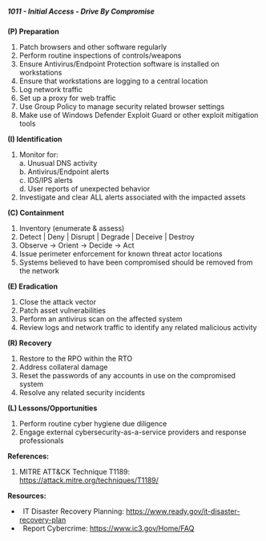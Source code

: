 ##### **1011 - Initial Access - Drive By Compromise**

**(P) Preparation**

1.  Patch browsers and other software regularly
2.  Perform routine inspections of controls/weapons
3.  Ensure Antivirus/Endpoint Protection software is installed on workstations
4.  Ensure that workstations are logging to a central location
5.  Log network traffic
6.  Set up a proxy for web traffic
7.  Use Group Policy to manage security related browser settings
8.  Make use of Windows Defender Exploit Guard or other exploit mitigation tools

**(I) Identification**

1.  Monitor for:  
    a. Unusual DNS activity  
    b. Antivirus/Endpoint alerts  
    c. IDS/IPS alerts  
    d. User reports of unexpected behavior
2.  Investigate and clear ALL alerts associated with the impacted assets

**(C) Containment**

1.  Inventory (enumerate & assess)
2.  Detect | Deny | Disrupt | Degrade | Deceive | Destroy
3.  Observe -> Orient -> Decide -> Act
4.  Issue perimeter enforcement for known threat actor locations
5.  Systems believed to have been compromised should be removed from the network

**(E) Eradication**

1.  Close the attack vector
2.  Patch asset vulnerabilities
3.  Perform an antivirus scan on the affected system
4.  Review logs and network traffic to identify any related malicious activity

**(R) Recovery**

1.  Restore to the RPO within the RTO
2.  Address collateral damage
3.  Reset the passwords of any accounts in use on the compromised system
4.  Resolve any related security incidents

**(L) Lessons/Opportunities**

1.  Perform routine cyber hygiene due diligence
2.  Engage external cybersecurity-as-a-service providers and response professionals

**References:**

1.  MITRE ATT&CK Technique T1189: https://attack.mitre.org/techniques/T1189/

**Resources:**


*    IT Disaster Recovery Planning: https://www.ready.gov/it-disaster-recovery-plan
*    Report Cybercrime: https://www.ic3.gov/Home/FAQ


  


